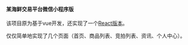 #### 某海鲜交易平台微信小程序版

该项目原为基于vue开发，还实现了一个[React版本](https://github.com/helloyoucan/hwyg-h5-react)。

仅仅简单地实现了几个页面（首页、商品列表、竞拍列表、资讯、个人中心）。